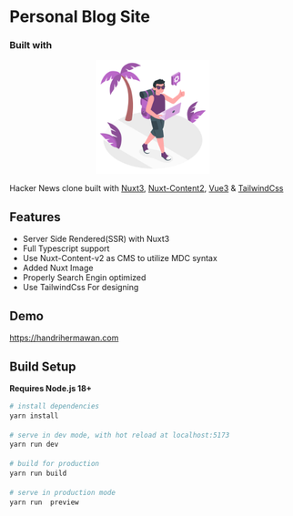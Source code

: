 # Personal Blog Site

### Built with

<p align="center">
    <img width="200" src="./assets/images/holiday.png" alt="holiday">
</p>

Hacker News clone built with [Nuxt3](https://nuxt.com), [Nuxt-Content2](https://content.nuxtjs.org/blog/announcing-v2/), [Vue3](https://vuejs.org) & [TailwindCss](https://tailwindcss.com/)

## Features

- Server Side Rendered(SSR) with Nuxt3
- Full Typescript support 
- Use Nuxt-Content-v2 as CMS to utilize MDC syntax
- Added Nuxt Image
- Properly Search Engin optimized
- Use TailwindCss For designing
## Demo

https://handrihermawan.com

## Build Setup

**Requires Node.js 18+**

```bash
# install dependencies
yarn install

# serve in dev mode, with hot reload at localhost:5173
yarn run dev

# build for production
yarn run build

# serve in production mode
yarn run  preview

```
